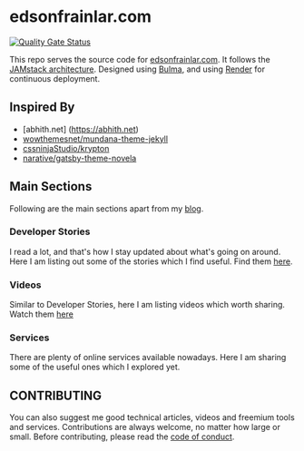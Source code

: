 # edsonfrainlar.com

[![Quality Gate Status](https://sonarcloud.io/api/project_badges/measure?project=Frainlar_Portfolio&metric=alert_status)](https://sonarcloud.io/dashboard?id=Frainlar_Portfolio)

This repo serves the source code for [edsonfrainlar.com](https://edsonfrainlar.com/).
It follows the [JAMstack architecture](https://jamstack.org). Designed using [Bulma](https://bulma.io), and using [Render](https://render.com/) for continuous deployment.

## Inspired By

- [abhith.net] (https://abhith.net)
- [wowthemesnet/mundana-theme-jekyll](https://github.com/wowthemesnet/mundana-theme-jekyll)
- [cssninjaStudio/krypton](https://github.com/cssninjaStudio/krypton)
- [narative/gatsby-theme-novela](https://github.com/narative/gatsby-theme-novela/)

## Main Sections

Following are the main sections apart from my [blog](https://edsonfrainlar.com/blog).

### Developer Stories

I read a lot, and that's how I stay updated about what's going on around. Here I am listing out some of the stories which I find useful. Find them [here](https://edsonfrainlar.com/recommended/stories/).

### Videos

Similar to Developer Stories, here I am listing videos which worth sharing. Watch them [here](https://edsonfrainlar.com/recommended/videos/)

### Services

There are plenty of online services available nowadays. Here I am sharing some of the useful ones which I explored yet.

## CONTRIBUTING

You can also suggest me good technical articles, videos and freemium tools and services. Contributions are always welcome, no matter how large or small. Before contributing, please read the [code of conduct](CODE_OF_CONDUCT.md).
